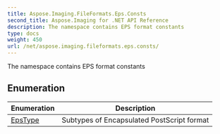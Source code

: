 ```yaml
---
title: Aspose.Imaging.FileFormats.Eps.Consts
second_title: Aspose.Imaging for .NET API Reference
description: The namespace contains EPS format constants
type: docs
weight: 450
url: /net/aspose.imaging.fileformats.eps.consts/
---
```

The namespace contains EPS format constants

## Enumeration

| Enumeration | Description |
| --- | --- |
| [EpsType](./epstype/) | Subtypes of Encapsulated PostScript format |



